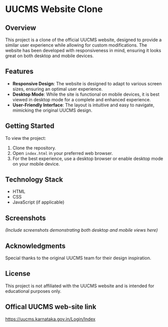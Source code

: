 # UUCMS Website Clone

## Overview
This project is a clone of the official UUCMS website, designed to provide a similar user experience while allowing for custom modifications. The website has been developed with responsiveness in mind, ensuring it looks great on both desktop and mobile devices.

## Features
- **Responsive Design**: The website is designed to adapt to various screen sizes, ensuring an optimal user experience.
- **Desktop Mode**: While the site is functional on mobile devices, it is best viewed in desktop mode for a complete and enhanced experience.
- **User-Friendly Interface**: The layout is intuitive and easy to navigate, mimicking the original UUCMS design.

## Getting Started
To view the project:
1. Clone the repository.
2. Open `index.html` in your preferred web browser.
3. For the best experience, use a desktop browser or enable desktop mode on your mobile device.

## Technology Stack
- HTML
- CSS
- JavaScript (if applicable)

## Screenshots
*(Include screenshots demonstrating both desktop and mobile views here)*

## Acknowledgments
Special thanks to the original UUCMS team for their design inspiration.

## License
This project is not affiliated with the UUCMS website and is intended for educational purposes only.
## Offical UUCMS web-site link
https://uucms.karnataka.gov.in/Login/Index
